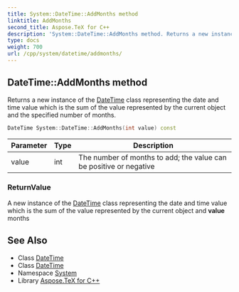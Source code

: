 ```yaml
---
title: System::DateTime::AddMonths method
linktitle: AddMonths
second_title: Aspose.TeX for C++
description: 'System::DateTime::AddMonths method. Returns a new instance of the DateTime class representing the date and time value which is the sum of the value represented by the current object and the specified number of months in C++.'
type: docs
weight: 700
url: /cpp/system/datetime/addmonths/
---
```

## DateTime::AddMonths method


Returns a new instance of the [DateTime](../) class representing the date and time value which is the sum of the value represented by the current object and the specified number of months.

```cpp
DateTime System::DateTime::AddMonths(int value) const
```


| Parameter | Type | Description |
| --- | --- | --- |
| value | int | The number of months to add; the value can be positive or negative |

### ReturnValue

A new instance of the [DateTime](../) class representing the date and time value which is the sum of the value represented by the current object and **value** months

## See Also

* Class [DateTime](../)
* Class [DateTime](../)
* Namespace [System](../../)
* Library [Aspose.TeX for C++](../../../)
